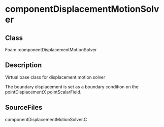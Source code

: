 # componentDisplacementMotionSolver 
## Class
Foam::componentDisplacementMotionSolver

## Description
Virtual base class for displacement motion solver

The boundary displacement is set as a boundary condition
on the pointDisplacementX pointScalarField.

## SourceFiles
componentDisplacementMotionSolver.C

